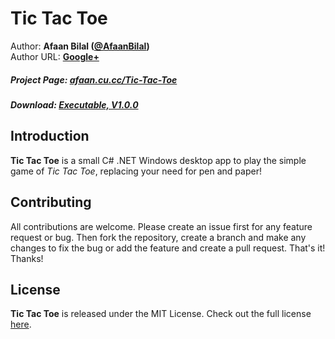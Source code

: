 Tic Tac Toe
==============

Author: **Afaan Bilal ([@AfaanBilal](https://github.com/AfaanBilal))**   
Author URL: **[Google+](https://google.com/+AfaanBilal)**

##### Project Page: [afaan.cu.cc/Tic-Tac-Toe](http://afaan.cu.cc/Tic-Tac-Toe)
##### Download: [Executable, V1.0.0](http://afaan.cu.cc/Tic-Tac-Toe/TicTacToe-1.0.0-Executable.zip)

## Introduction
**Tic Tac Toe** is a small C# .NET Windows desktop app to play the simple game of *Tic Tac Toe*, 
replacing your need for pen and paper!

## Contributing
All contributions are welcome. Please create an issue first for any feature request
or bug. Then fork the repository, create a branch and make any changes to fix the bug 
or add the feature and create a pull request. That's it!
Thanks!

## License
**Tic Tac Toe** is released under the MIT License.
Check out the full license [here](LICENSE).
